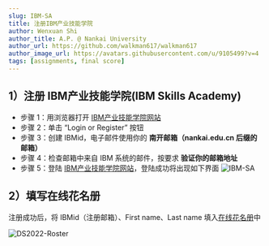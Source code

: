 ```yaml
---
slug: IBM-SA
title: 注册IBM产业技能学院
author: Wenxuan Shi
author_title: A.P. @ Nankai University
author_url: https://github.com/walkman617/walkman617
author_image_url: https://avatars.githubusercontent.com/u/9105499?v=4
tags: [assignments, final score]
---
```



## 1）注册 IBM产业技能学院(IBM Skills Academy) 
- 步骤 1：用浏览器打开 [IBM产业技能学院网站](https://keyskill-clms.comprehend.ibm.com/)
- 步骤 2：单击 “Login or Register” 按钮
- 步骤 3：创建 IBMid，电子邮件使用你的 **南开邮箱（nankai.edu.cn 后缀的邮箱）**
- 步骤 4：检查邮箱中来自 IBM 系统的邮件，按要求 **验证你的邮箱地址**
- 步骤 5：登陆 [IBM产业技能学院网站](https://keyskill-clms.comprehend.ibm.com/)，登陆成功将出现如下界面
![IBM-SA](/img/tutorial/IBM-SA.jpeg)

## 2）填写在线花名册
注册成功后，将 IBMid（注册邮箱）、First name、Last name 填入[在线花名册](https://docs.qq.com/sheet/DYk9Pa2FKWUlCa1lz?tab=BB08J2)中

![DS2022-Roster](/img/tutorial/ds2022roster.png)  
